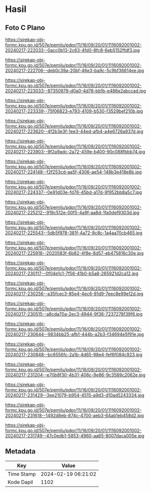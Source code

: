 # Hasil

## Foto C Plano

https://sirekap-obj-formc.kpu.go.id/507e/pemilu/pdpr/11/16/09/20/01/1116092001002-20240217-222033--0acc0b13-2c63-4fd0-8fc8-6eb5152ffdf3.jpg

https://sirekap-obj-formc.kpu.go.id/507e/pemilu/pdpr/11/16/09/20/01/1116092001002-20240217-222706--deb0c39a-20bf-46e3-ba9c-5c9bf36614ee.jpg

https://sirekap-obj-formc.kpu.go.id/507e/pemilu/pdpr/11/16/09/20/01/1116092001002-20240217-223033--87350979-d0a0-4d78-bb1b-e486e2abccad.jpg

https://sirekap-obj-formc.kpu.go.id/507e/pemilu/pdpr/11/16/09/20/01/1116092001002-20240217-223339--75f06823-e793-4109-b530-f3529bef210b.jpg

https://sirekap-obj-formc.kpu.go.id/507e/pemilu/pdpr/11/16/09/20/01/1116092001002-20240217-223620--4f2b3e3f-1ee3-44ed-afb4-a4e6726a937d.jpg

https://sirekap-obj-formc.kpu.go.id/507e/pemilu/pdpr/11/16/09/20/01/1116092001002-20240217-223903--9f2a9adc-2a72-459e-b400-90c088fbbb74.jpg

https://sirekap-obj-formc.kpu.go.id/507e/pemilu/pdpr/11/16/09/20/01/1116092001002-20240217-224148--f2f253cd-aa5f-4306-ae54-148b3e418e8b.jpg

https://sirekap-obj-formc.kpu.go.id/507e/pemilu/pdpr/11/16/09/20/01/1116092001002-20240217-224337--0e91d03e-fd76-45bd-a17d-9f952bb8a5c7.jpg

https://sirekap-obj-formc.kpu.go.id/507e/pemilu/pdpr/11/16/09/20/01/1116092001002-20240217-225212--919c512e-00f5-4a9f-aa8d-1fa0def9303d.jpg

https://sirekap-obj-formc.kpu.go.id/507e/pemilu/pdpr/11/16/09/20/01/1116092001002-20240217-225543--5db5f978-381f-4a72-8c8c-1a4aa70cb465.jpg

https://sirekap-obj-formc.kpu.go.id/507e/pemilu/pdpr/11/16/09/20/01/1116092001002-20240217-225918--2020583f-6b82-4f8e-8d57-eb475816c30e.jpg

https://sirekap-obj-formc.kpu.go.id/507e/pemilu/pdpr/11/16/09/20/01/1116092001002-20240217-230117--0f04e1c1-7f56-41b0-b5a8-265921d2ca12.jpg

https://sirekap-obj-formc.kpu.go.id/507e/pemilu/pdpr/11/16/09/20/01/1116092001002-20240217-230256--a35fcec3-85e4-4ec6-81d9-7eec8e99e12d.jpg

https://sirekap-obj-formc.kpu.go.id/507e/pemilu/pdpr/11/16/09/20/01/1116092001002-20240217-230515--a8cda70a-2ec3-4944-9f36-7237278f39f6.jpg

https://sirekap-obj-formc.kpu.go.id/507e/pemilu/pdpr/11/16/09/20/01/1116092001002-20240217-230644--9834bb25-afb1-444b-a2b3-f34694e5f91e.jpg

https://sirekap-obj-formc.kpu.go.id/507e/pemilu/pdpr/11/16/09/20/01/1116092001002-20240217-230848--bc6556fc-2a1b-4d65-98e4-fef6f084c923.jpg

https://sirekap-obj-formc.kpu.go.id/507e/pemilu/pdpr/11/16/09/20/01/1116092001002-20240217-231204--e70b8f30-4b31-406c-9e86-9c3589c2062e.jpg

https://sirekap-obj-formc.kpu.go.id/507e/pemilu/pdpr/11/16/09/20/01/1116092001002-20240217-231429--3ee21079-b954-4515-a9d3-d10ad5243334.jpg

https://sirekap-obj-formc.kpu.go.id/507e/pemilu/pdpr/11/16/09/20/01/1116092001002-20240217-231618--1492d8eb-874c-4700-aeb3-64ab1eb458d2.jpg

https://sirekap-obj-formc.kpu.go.id/507e/pemilu/pdpr/11/16/09/20/01/1116092001002-20240217-231749--47c0edb1-5853-4960-aa65-8007daca005e.jpg


## Metadata

| Key        | Value               |
| ---------- | ------------------- |
| Time Stamp | 2024-02-19 06:21:02 |
| Kode Dapil | 1102                |



